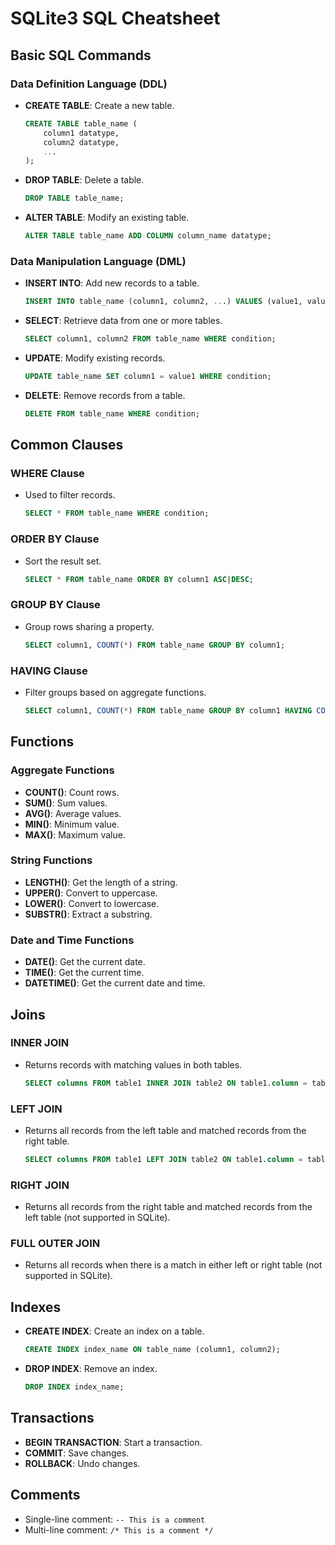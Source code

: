 # SQLite3 SQL Cheatsheet

## Basic SQL Commands

### Data Definition Language (DDL)

- **CREATE TABLE**: Create a new table.

  ```sql
  CREATE TABLE table_name (
      column1 datatype,
      column2 datatype,
      ...
  );
  ```

- **DROP TABLE**: Delete a table.

  ```sql
  DROP TABLE table_name;
  ```

- **ALTER TABLE**: Modify an existing table.
  ```sql
  ALTER TABLE table_name ADD COLUMN column_name datatype;
  ```

### Data Manipulation Language (DML)

- **INSERT INTO**: Add new records to a table.

  ```sql
  INSERT INTO table_name (column1, column2, ...) VALUES (value1, value2, ...);
  ```

- **SELECT**: Retrieve data from one or more tables.

  ```sql
  SELECT column1, column2 FROM table_name WHERE condition;
  ```

- **UPDATE**: Modify existing records.

  ```sql
  UPDATE table_name SET column1 = value1 WHERE condition;
  ```

- **DELETE**: Remove records from a table.
  ```sql
  DELETE FROM table_name WHERE condition;
  ```

## Common Clauses

### WHERE Clause

- Used to filter records.
  ```sql
  SELECT * FROM table_name WHERE condition;
  ```

### ORDER BY Clause

- Sort the result set.
  ```sql
  SELECT * FROM table_name ORDER BY column1 ASC|DESC;
  ```

### GROUP BY Clause

- Group rows sharing a property.
  ```sql
  SELECT column1, COUNT(*) FROM table_name GROUP BY column1;
  ```

### HAVING Clause

- Filter groups based on aggregate functions.
  ```sql
  SELECT column1, COUNT(*) FROM table_name GROUP BY column1 HAVING COUNT(*) > value;
  ```

## Functions

### Aggregate Functions

- **COUNT()**: Count rows.
- **SUM()**: Sum values.
- **AVG()**: Average values.
- **MIN()**: Minimum value.
- **MAX()**: Maximum value.

### String Functions

- **LENGTH()**: Get the length of a string.
- **UPPER()**: Convert to uppercase.
- **LOWER()**: Convert to lowercase.
- **SUBSTR()**: Extract a substring.

### Date and Time Functions

- **DATE()**: Get the current date.
- **TIME()**: Get the current time.
- **DATETIME()**: Get the current date and time.

## Joins

### INNER JOIN

- Returns records with matching values in both tables.
  ```sql
  SELECT columns FROM table1 INNER JOIN table2 ON table1.column = table2.column;
  ```

### LEFT JOIN

- Returns all records from the left table and matched records from the right table.
  ```sql
  SELECT columns FROM table1 LEFT JOIN table2 ON table1.column = table2.column;
  ```

### RIGHT JOIN

- Returns all records from the right table and matched records from the left table (not supported in SQLite).

### FULL OUTER JOIN

- Returns all records when there is a match in either left or right table (not supported in SQLite).

## Indexes

- **CREATE INDEX**: Create an index on a table.

  ```sql
  CREATE INDEX index_name ON table_name (column1, column2);
  ```

- **DROP INDEX**: Remove an index.
  ```sql
  DROP INDEX index_name;
  ```

## Transactions

- **BEGIN TRANSACTION**: Start a transaction.
- **COMMIT**: Save changes.
- **ROLLBACK**: Undo changes.

## Comments

- Single-line comment: `-- This is a comment`
- Multi-line comment: `/* This is a comment */`
